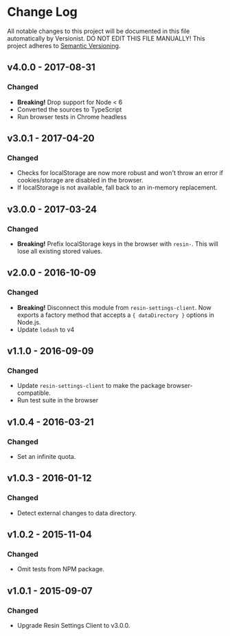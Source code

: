 # Change Log

All notable changes to this project will be documented in this file
automatically by Versionist. DO NOT EDIT THIS FILE MANUALLY!
This project adheres to [Semantic Versioning](http://semver.org/).

## v4.0.0 - 2017-08-31

### Changed

- **Breaking!** Drop support for Node < 6
- Converted the sources to TypeScript
- Run browser tests in Chrome headless

## v3.0.1 - 2017-04-20

### Changed

- Checks for localStorage are now more robust and won't throw an error
	if cookies/storage are disabled in the browser.
- If localStorage is not available, fall back to an in-memory
	replacement.

## v3.0.0 - 2017-03-24

### Changed

- **Breaking!** Prefix localStorage keys in the browser with `resin-`. This will lose all existing stored values.

## v2.0.0 - 2016-10-09

### Changed

- **Breaking!** Disconnect this module from `resin-settings-client`. Now exports a factory method that accepts a `{ dataDirectory }` options in Node.js.
- Update `lodash` to v4

## v1.1.0 - 2016-09-09

### Changed

- Update `resin-settings-client` to make the package browser-compatible.
- Run test suite in the browser

## v1.0.4 - 2016-03-21

### Changed

- Set an infinite quota.

## v1.0.3 - 2016-01-12

### Changed

- Detect external changes to data directory.

## v1.0.2 - 2015-11-04

### Changed

- Omit tests from NPM package.

## v1.0.1 - 2015-09-07

### Changed

- Upgrade Resin Settings Client to v3.0.0.
